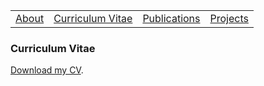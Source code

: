 <table>
  <tbody>
    <tr>
      <td><a href="index">About</a></td>
      <td><a href="cv">Curriculum Vitae</a></td>
      <td><a href="papers">Publications</a></td>
      <td><a href="projects">Projects</a></td>
    </tr>
    </tbody>
</table>


### Curriculum Vitae

<p><a href="cv_sutton_2403.pdf" data-type="page" data-id="29">Download my CV</a>.</p>
